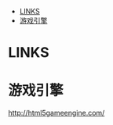 <!-- TOC -->

- [LINKS](#links)
- [游戏引擎](#%E6%B8%B8%E6%88%8F%E5%BC%95%E6%93%8E)

<!-- /TOC -->

# LINKS

# 游戏引擎

http://html5gameengine.com/